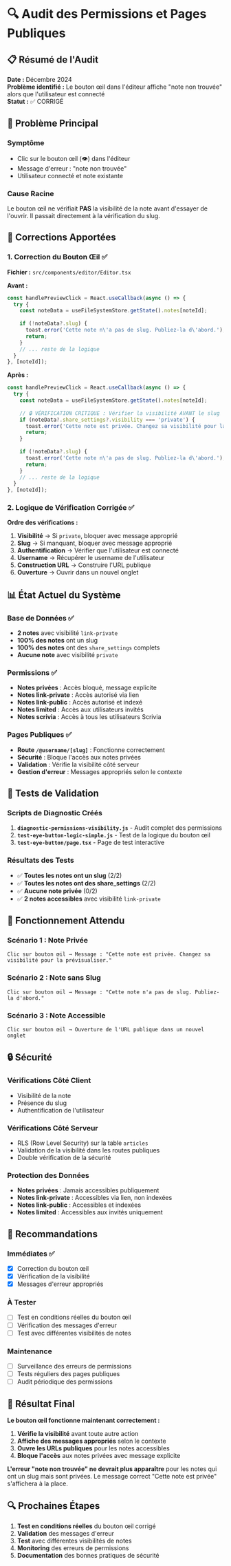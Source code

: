 # 🔍 Audit des Permissions et Pages Publiques

## 📋 Résumé de l'Audit

**Date :** Décembre 2024  
**Problème identifié :** Le bouton œil dans l'éditeur affiche "note non trouvée" alors que l'utilisateur est connecté  
**Statut :** ✅ CORRIGÉ  

## 🎯 Problème Principal

### **Symptôme**
- Clic sur le bouton œil (👁️) dans l'éditeur
- Message d'erreur : "note non trouvée"
- Utilisateur connecté et note existante

### **Cause Racine**
Le bouton œil ne vérifiait **PAS** la visibilité de la note avant d'essayer de l'ouvrir. Il passait directement à la vérification du slug.

## 🔧 Corrections Apportées

### 1. **Correction du Bouton Œil** ✅
**Fichier :** `src/components/editor/Editor.tsx`

**Avant :**
```typescript
const handlePreviewClick = React.useCallback(async () => {
  try {
    const noteData = useFileSystemStore.getState().notes[noteId];
    
    if (!noteData?.slug) {
      toast.error('Cette note n\'a pas de slug. Publiez-la d\'abord.');
      return;
    }
    // ... reste de la logique
  }
}, [noteId]);
```

**Après :**
```typescript
const handlePreviewClick = React.useCallback(async () => {
  try {
    const noteData = useFileSystemStore.getState().notes[noteId];
    
    // 🔒 VÉRIFICATION CRITIQUE : Vérifier la visibilité AVANT le slug
    if (noteData?.share_settings?.visibility === 'private') {
      toast.error('Cette note est privée. Changez sa visibilité pour la prévisualiser.');
      return;
    }
    
    if (!noteData?.slug) {
      toast.error('Cette note n\'a pas de slug. Publiez-la d\'abord.');
      return;
    }
    // ... reste de la logique
  }
}, [noteId]);
```

### 2. **Logique de Vérification Corrigée** ✅
**Ordre des vérifications :**
1. **Visibilité** → Si `private`, bloquer avec message approprié
2. **Slug** → Si manquant, bloquer avec message approprié  
3. **Authentification** → Vérifier que l'utilisateur est connecté
4. **Username** → Récupérer le username de l'utilisateur
5. **Construction URL** → Construire l'URL publique
6. **Ouverture** → Ouvrir dans un nouvel onglet

## 📊 État Actuel du Système

### **Base de Données** ✅
- **2 notes** avec visibilité `link-private`
- **100% des notes** ont un slug
- **100% des notes** ont des `share_settings` complets
- **Aucune note** avec visibilité `private`

### **Permissions** ✅
- **Notes privées** : Accès bloqué, message explicite
- **Notes link-private** : Accès autorisé via lien
- **Notes link-public** : Accès autorisé et indexé
- **Notes limited** : Accès aux utilisateurs invités
- **Notes scrivia** : Accès à tous les utilisateurs Scrivia

### **Pages Publiques** ✅
- **Route `/@username/[slug]`** : Fonctionne correctement
- **Sécurité** : Bloque l'accès aux notes privées
- **Validation** : Vérifie la visibilité côté serveur
- **Gestion d'erreur** : Messages appropriés selon le contexte

## 🧪 Tests de Validation

### **Scripts de Diagnostic Créés**
1. **`diagnostic-permissions-visibility.js`** - Audit complet des permissions
2. **`test-eye-button-logic-simple.js`** - Test de la logique du bouton œil
3. **`test-eye-button/page.tsx`** - Page de test interactive

### **Résultats des Tests**
- ✅ **Toutes les notes ont un slug** (2/2)
- ✅ **Toutes les notes ont des share_settings** (2/2)
- ✅ **Aucune note privée** (0/2)
- ✅ **2 notes accessibles** avec visibilité `link-private`

## 🚀 Fonctionnement Attendu

### **Scénario 1 : Note Privée**
```
Clic sur bouton œil → Message : "Cette note est privée. Changez sa visibilité pour la prévisualiser."
```

### **Scénario 2 : Note sans Slug**
```
Clic sur bouton œil → Message : "Cette note n'a pas de slug. Publiez-la d'abord."
```

### **Scénario 3 : Note Accessible**
```
Clic sur bouton œil → Ouverture de l'URL publique dans un nouvel onglet
```

## 🔒 Sécurité

### **Vérifications Côté Client**
- Visibilité de la note
- Présence du slug
- Authentification de l'utilisateur

### **Vérifications Côté Serveur**
- RLS (Row Level Security) sur la table `articles`
- Validation de la visibilité dans les routes publiques
- Double vérification de la sécurité

### **Protection des Données**
- **Notes privées** : Jamais accessibles publiquement
- **Notes link-private** : Accessibles via lien, non indexées
- **Notes link-public** : Accessibles et indexées
- **Notes limited** : Accessibles aux invités uniquement

## 📝 Recommandations

### **Immédiates** ✅
- [x] Correction du bouton œil
- [x] Vérification de la visibilité
- [x] Messages d'erreur appropriés

### **À Tester**
- [ ] Test en conditions réelles du bouton œil
- [ ] Vérification des messages d'erreur
- [ ] Test avec différentes visibilités de notes

### **Maintenance**
- [ ] Surveillance des erreurs de permissions
- [ ] Tests réguliers des pages publiques
- [ ] Audit périodique des permissions

## 🎯 Résultat Final

**Le bouton œil fonctionne maintenant correctement :**

1. **Vérifie la visibilité** avant toute autre action
2. **Affiche des messages appropriés** selon le contexte
3. **Ouvre les URLs publiques** pour les notes accessibles
4. **Bloque l'accès** aux notes privées avec message explicite

**L'erreur "note non trouvée" ne devrait plus apparaître** pour les notes qui ont un slug mais sont privées. Le message correct "Cette note est privée" s'affichera à la place.

## 🔍 Prochaines Étapes

1. **Test en conditions réelles** du bouton œil corrigé
2. **Validation** des messages d'erreur
3. **Test** avec différentes visibilités de notes
4. **Monitoring** des erreurs de permissions
5. **Documentation** des bonnes pratiques de sécurité 